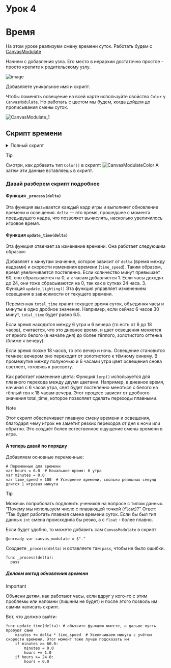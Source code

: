 # Урок 4 

# Время

На этом уроке реализуем смену времени суток. Работать будем с [CanvasModulate](https://docs.godotengine.org/en/stable/classes/class_canvasmodulate.html)

Начнем с добавления узла. Его место в иерархии достаточно простое - просто крепите к родительскому узлу.

![image](https://github.com/user-attachments/assets/862b9006-d294-42d0-9a25-58a2ea40aaf1)

Добавляете уникальное имя и скрипт.

Чтобы поменять освещение на всей карте используйте свойство `Color` у `CanvasModulate`. Но работать с цветом мы будем, когда дойдем до прописывания смены суток.

![CanvasModulate_1](https://github.com/user-attachments/assets/f230c172-90dd-4032-9ce6-eddccb849ea9)

## Скрипт времени

<details>
  <summary>Полный скрипт</summary>

  ```gdscript
extends CanvasModulate

# Переменные для времени
var hours = 6.0  # Начальное время: 6 утра
var minutes = 0.0
var time_speed = 100  # Ускорение времени, сколько реальных секунд длится 1 игровая минута

# Переменные для освещения
@onready var canvas_modulate = $"."

func _process(delta):
	update_time(delta)
	update_lighting()

# Функция обновления времени
func update_time(delta):
	minutes += delta * time_speed  # Увеличиваем минуты с учётом скорости времени
	if minutes >= 60.0:
		minutes = 0.0
		hours += 1.0
	if hours >= 24.0:
		hours = 0.0

# Функция обновления освещения в зависимости от времени суток
func update_lighting():
	var total_time = hours + (minutes / 60.0)  # Учитываем часы и минуты для более точного времени

	if total_time >= 6.0 and total_time < 18.0:  # Дневное время
		canvas_modulate.color = lerp(Color(1, 1, 1), Color(0.781, 0.646, 0.54), float(total_time - 6.0) / 12.0)
	else:  # Ночное время
		if total_time >= 18.0:  # Вечернее время
			canvas_modulate.color = lerp(Color(0.781, 0.646, 0.54), Color(0.115, 0.106, 0.306), float(total_time - 18.0) / 6.0)
		elif total_time < 6.0:  # Глубокая ночь
			canvas_modulate.color = lerp(Color(0.115, 0.106, 0.306), Color(1, 1, 1), float(total_time) / 6.0)


  ```
</details>

>[!Tip]
>Смотри, как добавить тип `Color()` в скрипт: ![CanvasModulateColor](https://github.com/user-attachments/assets/49a32ddd-844a-434b-9730-fdc29eec6017)
>А затем эти данные вставляешь в скрипт.

### Давай разберем скрипт подробнее 

#### Функция `_process(delta)`
Эта функция вызывается каждый кадр игры и выполняет обновление времени и освещения. `delta` — это время, прошедшее с момента предыдущего кадра, что позволяет вычислять, насколько увеличилось игровое время.

#### Функция `update_time(delta)`
Эта функция отвечает за изменение времени. Она работает следующим образом:

Добавляет к минутам значение, которое зависит от `delta` (время между кадрами) и скорости изменения времени (`time_speed`). Таким образом, время увеличивается постепенно.
Если количество минут превышает 60, оно сбрасывается на 0, а к часам добавляется 1.
Если часы доходят до 24, они тоже сбрасываются на 0, так как в сутках 24 часа.
3. Функция `update_lighting()`
Эта функция управляет изменением освещения в зависимости от текущего времени.

Переменная `total_time` хранит текущее время суток, объединяя часы и минуты в одно дробное значение. Например, если сейчас 6 часов 30 минут, `total_time` будет равно 6.5.

Если время находится между 6 утра и 6 вечера (то есть от 6 до 18 часов), считается, что это дневное время, и цвет освещения меняется от яркого белого (в начале дня) до более тёплого, золотистого оттенка (ближе к вечеру).

Если время позже 18 часов, то это вечер и ночь. Освещение становится темнее: вечером оно переходит от золотистого к тёмному синему. В промежутке между полуночью и 6 часами утра цвет освещения снова светлеет, готовясь к рассвету.

Как работает изменение цвета:
Функция `lerp()` используется для плавного перехода между двумя цветами. Например, в дневное время, начиная с 6 часов утра, свет будет постепенно меняться с белого на тёплый тон к 18 часам вечера. Этот процесс зависит от дробного значения total_time, которое позволяет сделать переходы плавными.

>[!Note]
>Этот скрипт обеспечивает плавную смену времени и освещения, благодаря чему игрок не заметит резких переходов от дня к ночи или обратно. Это создаёт более естественное ощущение смены времени в игре.

#### А теперь давай по порядку

Добавляем основные переменные:

```gdscript
# Переменные для времени
var hours = 6.0  # Начальное время: 6 утра
var minutes = 0.0
var time_speed = 100  # Ускорение времени, сколько реальных секунд длится 1 игровая минута
```

>[!Tip]
>Можешь попробовать подловить учеников на вопросе с типом данных. "Почему мы используем число с плавающей точкой (`float`)?"
>Ответ: "Так будет работать плавная смена времени суток. Если бы был тип данных `int` смена происходила бы резко, а с `float` - более плавно.

Если будет удобно, то можете добавить сам `CanvasModulate` в скрипт

```gdscript
@onready var canvas_modulate = $"."
```

Создаете `_process(delta)` и оставляете там `pass`, чтобы не было ошибки.

```gdscript
func _process(delta):
  pass
```

##### Делаем метод обновления времени

>[!Important]
>Объясни детям, как работают часы, если вдруг у кого-то с этим проблемы или напомни (лишним не будет) и после этого позволь им самим написать скрипт.

Вот, что должно выйти:

```gdscript
func update_time(delta): # объявите функцию вместе, а дальше пусть пробуют сами
	minutes += delta * time_speed  # Увеличиваем минуты с учётом скорости времени. Этот момент тоже лучше подсказать им
	if minutes >= 60.0:
		minutes = 0.0
		hours += 1.0
	if hours >= 24.0:
		hours = 0.0
```
